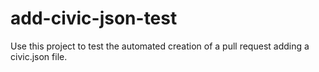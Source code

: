 # add-civic-json-test
Use this project to test the automated creation of a pull request adding a civic.json file.
